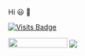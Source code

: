 Hi :smiley: :wave:

[![Visits Badge](https://badges.pufler.dev/visits/jojoee/jojoee)](https://github.com/jojoee/jojoee)

<img src="https://jojoee.jojoee.com/api/utcnow" width="120" height="20">
<img src="https://github-readme-stats.vercel.app/api/top-langs/?username=jojoee&layout=compact" />


<!--
1. Install Python3 and Miniconda
2. Run
```
conda create --name jojoee.jojoee python=3.7.5
conda activate jojoee.jojoee

# dev
pip freeze > requirements.txt
uvicorn main:app --reload

# prod
pip install -r requirements.txt
uvicorn main:app
```
3. Test `curl localhost:8000/api/utcnow`
-->

